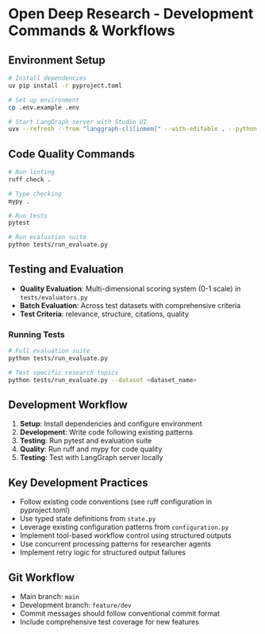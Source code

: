 # Open Deep Research - Development Commands & Workflows

## Environment Setup
```bash
# Install dependencies
uv pip install -r pyproject.toml

# Set up environment
cp .env.example .env

# Start LangGraph server with Studio UI
uvx --refresh --from "langgraph-cli[inmem]" --with-editable . --python 3.11 langgraph dev --allow-blocking
```

## Code Quality Commands
```bash
# Run linting
ruff check .

# Type checking
mypy .

# Run tests
pytest

# Run evaluation suite
python tests/run_evaluate.py
```

## Testing and Evaluation
- **Quality Evaluation**: Multi-dimensional scoring system (0-1 scale) in `tests/evaluators.py`
- **Batch Evaluation**: Across test datasets with comprehensive criteria
- **Test Criteria**: relevance, structure, citations, quality

### Running Tests
```bash
# Full evaluation suite
python tests/run_evaluate.py

# Test specific research topics
python tests/run_evaluate.py --dataset <dataset_name>
```

## Development Workflow
1. **Setup**: Install dependencies and configure environment
2. **Development**: Write code following existing patterns
3. **Testing**: Run pytest and evaluation suite
4. **Quality**: Run ruff and mypy for code quality
5. **Testing**: Test with LangGraph server locally

## Key Development Practices
- Follow existing code conventions (see ruff configuration in pyproject.toml)
- Use typed state definitions from `state.py`
- Leverage existing configuration patterns from `configuration.py`
- Implement tool-based workflow control using structured outputs
- Use concurrent processing patterns for researcher agents
- Implement retry logic for structured output failures

## Git Workflow
- Main branch: `main`
- Development branch: `feature/dev`
- Commit messages should follow conventional commit format
- Include comprehensive test coverage for new features